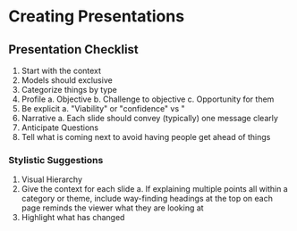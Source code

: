 # Creating Presentations

## Presentation Checklist
1. Start with the context
2. Models should exclusive
3. Categorize things by type    
4. Profile
a. Objective
b. Challenge to objective
c. Opportunity for them
5. Be explicit
a. "Viability" or "confidence" vs "
6. Narrative
a. Each slide should convey (typically) one message clearly
7. Anticipate Questions
8. Tell what is coming next to avoid having people get ahead of things
### Stylistic Suggestions
1. Visual Hierarchy
2. Give the context for each slide
a. If explaining multiple points all within a category or theme, include way-finding headings at the top on each page reminds the viewer what they are looking at
3. Highlight what has changed
